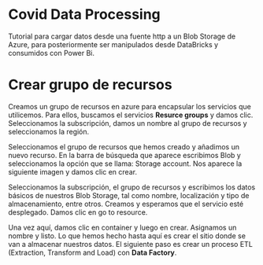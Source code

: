 # Covid Data Processing
Tutorial para cargar datos desde una fuente http a un Blob Storage de Azure, para posteriormente ser manipulados desde DataBricks y consumidos con Power Bi.

# Crear grupo de recursos
Creamos un grupo de recursos en azure para encapsular los servicios que utilicemos. Para ellos, buscamos el servicios **Resurce groups** y damos clic. 
Seleccionamos la subscripción, damos un nombre al grupo de recursos y seleccionamos la región.

Seleccionamos el grupo de recursos que hemos creado y añadimos un nuevo recurso. En la barra de búsqueda que aparece escribimos Blob y seleccionamos la opción que se llama: Storage account. Nos aparece la siguiente imagen y damos clic en crear.

Seleccionamos la subscripción, el grupo de recursos y escribimos los datos básicos de nuestros Blob Storage, tal como nombre, localización y tipo de almacenamiento, entre otros. Creamos y esperamos que el servicio esté desplegado. Damos clic en go to resource. 

Una vez aquí, damos clic en container y luego en crear. Asignamos un nombre y listo. Lo que hemos hecho hasta aquí es crear el sitio donde se van a almacenar nuestros datos. El siguiente paso es crear un proceso ETL (Extraction, Transform and Load) con **Data Factory**.

